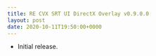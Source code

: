 ```yaml
---
title: RE CVX SRT UI DirectX Overlay v0.9.0.0
layout: post
date: 2020-10-11T19:50:00+0000
---
```

* Initial release.
